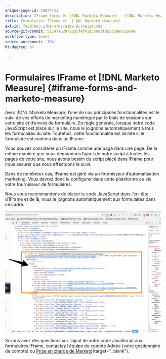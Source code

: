 ```yaml
---
unique-page-id: 18874741
description: IFrame Forms et [!DNL Marketo Measure] - [!DNL Marketo Measure] - Documentation du produit
title: Formulaires IFrame et  [!DNL Marketo Measure]
exl-id: fe8d7403-27be-4702-a1b6-d574e1243c0a
source-git-commit: 51397a02872035fef41d308c1f855bcaecc29c4e
workflow-type: tm+mt
source-wordcount: '194'
ht-degree: 3%

---
```


# Formulaires IFrame et [!DNL Marketo Measure] {#iframe-forms-and-marketo-measure}

Avec [!DNL Marketo Measure] l’une de nos principales fonctionnalités est le suivi de vos efforts de marketing numérique par le biais de sessions sur votre site et d’envois de formulaire. En règle générale, lorsque notre code JavaScript est placé sur le site, nous le joignons automatiquement à tous les formulaires du site. Toutefois, cette fonctionnalité est limitée si le formulaire est contenu dans un IFrame.

Vous pouvez considérer un IFrame comme une page dans une page. De la même manière que nous demandons l’ajout de notre script à toutes les pages de votre site, nous avons besoin du script placé dans IFrame pour nous assurer que nous effectuons le suivi.

Dans de nombreux cas, IFrame est géré via un fournisseur d’automatisation marketing. Vous devrez donc le configurer dans cette plateforme ou via votre fournisseur de formulaires.

Nous vous recommandons de placer le code JavaScript dans l’en-tête d’IFrame et de là, nous le joignons automatiquement aux formulaires dans ce cadre.

![](assets/1-1.png)

Si vous avez des questions sur l’ajout de votre code JavaScript aux formulaires IFrame, contactez l’équipe du compte Adobe (votre gestionnaire de compte) ou [Prise en charge de Marketo](https://nation.marketo.com/t5/support/ct-p/Support){target="_blank"}.
